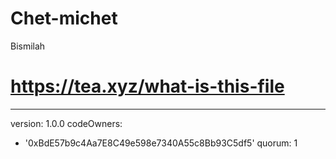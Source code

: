 # Chet-michet
Bismilah
# https://tea.xyz/what-is-this-file
---
version: 1.0.0
codeOwners:
  - '0xBdE57b9c4Aa7E8C49e598e7340A55c8Bb93C5df5'
quorum: 1

